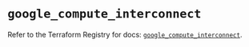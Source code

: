 # `google_compute_interconnect`

Refer to the Terraform Registry for docs: [`google_compute_interconnect`](https://registry.terraform.io/providers/hashicorp/google-beta/6.22.0/docs/resources/google_compute_interconnect).
